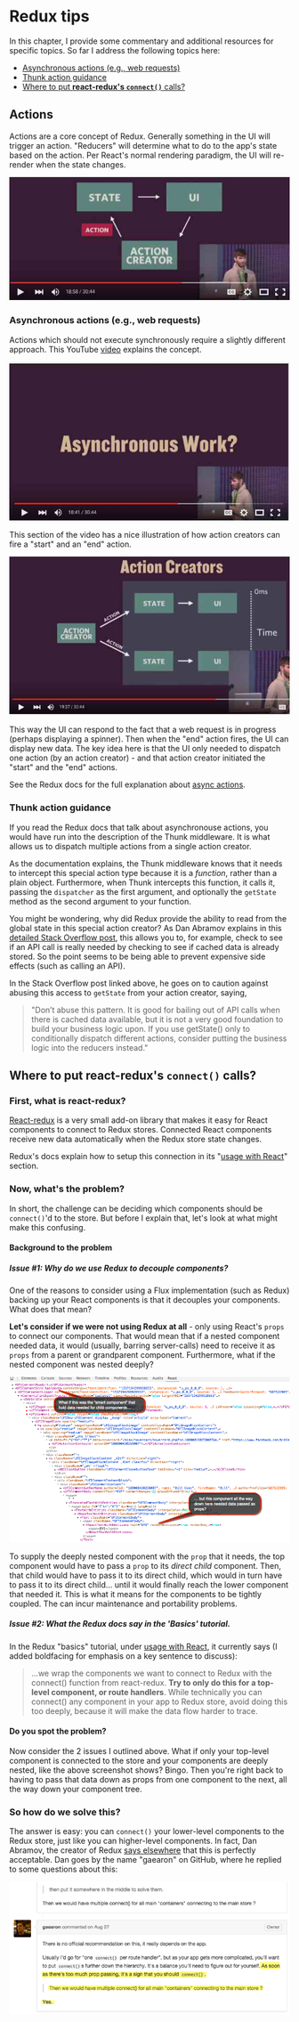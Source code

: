 # Redux tips

In this chapter, I provide some commentary and additional resources for specific topics.  So far I address the following topics here:

* [Asynchronous actions (e.g., web requests)](#actions)
* [Thunk action guidance](#thunk-action-guidance)
* [Where to put **react-redux's `connect()`** calls?](#where-to-put-reactreduxs-connect-calls)

## Actions
Actions are a core concept of Redux.  Generally something in the UI will trigger an action.  "Reducers" will determine what to do to the app's state based on the action.  Per React's normal rendering paradigm, the UI will re-render when the state changes.

![](_assets/2015-12-18_16-27-13.jpg)


### Asynchronous actions (e.g., web requests)
Actions which should not execute synchronously require a slightly different approach.  This YouTube [video](https://youtu.be/764wvf8KuTw?t=1121) explains the concept.

![](_assets/2015-12-18_16-07-28.jpg)


This section of the video has a nice illustration of how action creators can fire a "start" and an "end" action.

![](_assets/2015-12-18_16-28-44.jpg)

This way the UI can respond to the fact that a web request is in progress (perhaps displaying a spinner).  Then when the "end" action fires, the UI can display new data.  The key idea here is that the UI only needed to dispatch one action (by an action creator) - and that action creator initiated the "start" and the "end" actions.


See the Redux docs for the full explanation about [async actions](http://rackt.org/redux/docs/advanced/AsyncActions.html).


### Thunk action guidance
If you read the Redux docs that talk about asynchronouse actions, you would have run into the description of the Thunk middleware.  It is what allows us to dispatch multiple actions from a single action creator.  

As the documentation explains, the Thunk middleware knows that it needs to intercept this special action type because it is a *function*, rather than a plain object.  Furthermore, when Thunk intercepts this function, it calls it, passing the `dispatcher` as the first argument, and optionally the `getState` method as the second argument to your function.

You might be wondering, why did Redux provide the ability to read from the global state in this special action creator?  As Dan Abramov explains in this [detailed Stack Overflow post](http://stackoverflow.com/a/35415559/718325), this allows you to, for example, check to see if an API call is really needed by checking to see if cached data is already stored.  So the point seems to be being able to prevent expensive side effects (such as calling an API).

In the Stack Overflow post linked above, he goes on to caution against abusing this access to `getState` from your action creator, saying, 
<blockquote>
"Don’t abuse this pattern. It is good for bailing out of API calls when there is cached data available, but it is not a very good foundation to build your business logic upon. If you use getState() only to conditionally dispatch different actions, consider putting the business logic into the reducers instead."
</blockquote>

## Where to put **react-redux's `connect()`** calls?

### First, what is **react-redux**?
[React-redux](https://github.com/rackt/react-redux) is a very small add-on library that makes it easy for React components to connect to Redux stores.  Connected React components receive new data automatically when the Redux store state changes.

Redux's docs explain how to setup this connection in its "[usage with React](http://rackt.org/redux/docs/basics/UsageWithReact.html)" section.

### Now, what's the problem?

In short, the challenge can be deciding which components should be `connect()`'d to the store.  But before I explain that, let's look at what might make this confusing.

#### Background to the problem

##### Issue #1: Why do we use Redux to decouple components?
One of the reasons to consider using a Flux implementation (such as Redux) backing up your React components is that it decouples your components. What does that mean?  

**Let's consider if we were not using Redux at all** - only using React's `props` to connect our components.  That would mean that if a nested component needed data, it would (usually, barring server-calls) need to receive it as `props` from a parent or grandparent component.  Furthermore, what if the nested component was nested deeply?

![](_assets/What-if-no-flux1.png)

To supply the deeply nested component with the `prop` that it needs, the top component would have to pass a `prop` to its *direct child* component.  Then, that child would have to pass it to its direct child, which would in turn have to pass it to its direct child... until it would finally reach the lower component that needed it.  This is what it means for the components to be tightly coupled.  The can incur maintenance and portability problems.

##### Issue #2: What the Redux docs say in the 'Basics' tutorial.

In the Redux "basics" tutorial, under [usage with React](http://rackt.org/redux/docs/basics/UsageWithReact.html), it currently says (I added boldfacing for emphasis on a key sentence to discuss):

<blockquote>
...we wrap the components we want to connect to Redux with the connect() function from react-redux. <strong>Try to only do this for a top-level component, or route handlers</strong>. While technically you can connect() any component in your app to Redux store, avoid doing this too deeply, because it will make the data flow harder to trace.
</blockquote>

#### Do you spot the problem?
Now consider the 2 issues I outlined above.  What if only your top-level component is connected to the store and your components are deeply nested, like the above screenshot shows?  Bingo.  Then you're right back to having to pass that data down as props from one component to the next, all the way down your component tree.

### So how do we solve this?

The answer is easy:  you can `connect()` your lower-level components to the Redux store, just like you can higher-level components.  In fact, Dan Abramov, the creator of Redux [says elsewhere](https://github.com/rackt/react-redux/issues/75#issuecomment-135436563) that this is perfectly acceptable. Dan goes by the name "gaearon" on GitHub, where he replied to some questions about this:

![](_assets/Redux-multiple-connect.png)






